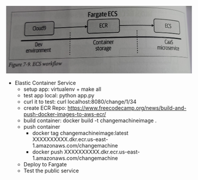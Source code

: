 ![Continuous-Delivery](ECS_workflow.jpg)

- Elastic Container Service
    - setup app: virtualenv + make all
    - test app local: python app.py
    - curl it to test: curl localhost:8080/change/1/34
    - create ECR Repo: https://www.freecodecamp.org/news/build-and-push-docker-images-to-aws-ecr/
    - build container: docker build -t changemachineimage .
    - push container
        - docker tag changemachineimage:latest XXXXXXXXXX.dkr.ecr.us-east-1.amazonaws.com/changemachine   
        - docker push XXXXXXXXXX.dkr.ecr.us-east-1.amazonaws.com/changemachine   
    - Deploy to Fargate
    - Test the public service

    